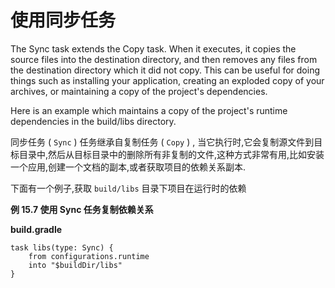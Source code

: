 # 使用同步任务
The Sync task extends the Copy task. When it executes, it copies the source files into the destination directory, and then removes any files from the destination directory which it did not copy. This can be useful for doing things such as installing your application, creating an exploded copy of your archives, or maintaining a copy of the project's dependencies.

Here is an example which maintains a copy of the project's runtime dependencies in the build/libs directory.

同步任务 ( `Sync` ) 任务继承自复制任务 ( `Copy` ) , 当它执行时,它会复制源文件到目标目录中,然后从目标目录中的删除所有非复制的文件,这种方式非常有用,比如安装一个应用,创建一个文档的副本,或者获取项目的依赖关系副本.

下面有一个例子,获取 `build/libs` 目录下项目在运行时的依赖

**例 15.7 使用 Sync 任务复制依赖关系**

**build.gradle**

```
task libs(type: Sync) {
    from configurations.runtime
    into "$buildDir/libs"
}

```

